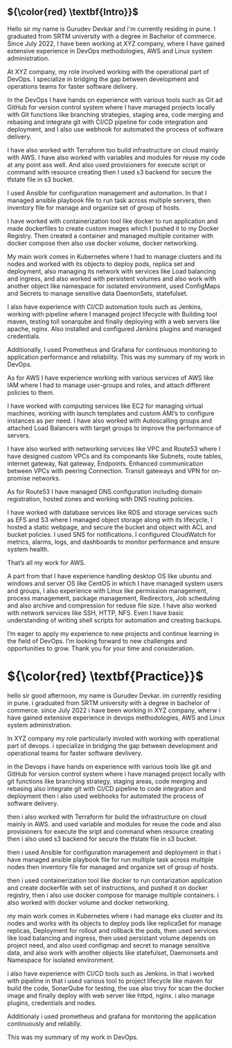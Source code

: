 ## ${\color{red} \textbf{Intro}}$


Hello sir my name is Gurudev Devkar and i'm currently residing in pune. I graduated from SRTM university with a degree in Bachelor of commerce. Since July 2022, I have been working at XYZ company, where I have gained extensive experience in DevOps methodologies, AWS and Linux system administration. 


At XYZ company, my role involved working with the operational part of DevOps. I specialize in bridging the gap between development and operations teams for faster software delivery. 


In the DevOps I have hands on experience with various tools such as Git ad GitHub for version control system where I have managed projects locally with Git functions like branching strategies, staging area, code merging and rebasing and integrate git with CI/CD pipeline for code integration and deployment, and I also use webhook for automated the process of software delivery.


I have also worked with Terraform too build infrastructure on cloud mainly with AWS. I have also worked with variables and modules for reuse my code at any point ass well. And also used provisioners for execute script or command with resource creating then I used s3 backend for secure the tfstate file in s3 bucket.


I used Ansible for configuration management and automation. In that I managed ansible playbook file to run task across multiple servers, then inventory file for manage and organize set of group of hosts.


I have worked with containerization tool like docker to run application and made dockerfiles to create custom images which I pushed it to my Docker Registry. Then created a container and managed multiple container with docker compose then also use docker volume, docker networking.


My main work comes in Kubernetes where I had to manage clusters and its nodes and worked with its objects to deploy pods, replica set and deployment, also managing its network with services like Load balancing and ingress, and also worked with persistent volumes and also work with another object like namespace for isolated environment, used ConfigMaps and Secrets to manage sensitive data DaemonSets, statefulset. 


I also have experience with CI/CD automation tools such as Jenkins, working with pipeline where I managed project lifecycle with Building tool maven, testing toll sonarqube and finally deploying with a web servers like apache, nginx. Also installed and configured Jenkins plugins and  managed credentials. 


Additionally, I used Prometheus and Grafana for continuous monitoring to  application performance and reliability. 
This was my summary of my work in DevOps. 


As for AWS I have experience working with various services of AWS like IAM where I had to manage user-groups and roles, and attach different policies to them. 


I have worked with computing services like EC2 for managing virtual machines, working with launch templates and custom AMI’s to configure instances as per need. I have also worked with  Autoscalling groups and attached Load Balancers with target groups to improve the performance of servers. 


I have also worked with networking services like VPC and Route53 where I have designed custom VPCs and its componants like Subnets, route tables, internet gateway, Nat gateway, Endpoints. Enhanced communication between VPCs with peering Connection.  Transit gateways and VPN for on-promise networks. 


As for Route53 I have managed DNS configuration including domain registration, hosted zones and working with DNS routing policies.


I have worked with database services like RDS and storage services such as EFS and S3 where I managed object storage along with its lifecycle, I hosted a static webpage, and secure the bucket and object with ACL and bucket policies. 
I used SNS for notifications. I configured CloudWatch for metrics, alarms, logs, and dashboards to monitor performance and ensure system health. 


That’s all my work for AWS.


A part from that I have experience handling desktop OS like ubuntu and windows and server OS like CentOS in which I have managed system users and groups, I also experience with Linux like permission management, process management, package management, Redirectors, Job scheduling and also archive and compression for reduse file size. I have also worked with network services like SSH, HTTP, NFS.  Even I have basic understanding of writing shell scripts for automation and creating backups. 


I’m eager to apply my experience to new projects and continue learning in the field of DevOps. I’m looking forward to new challenges and opportunities to grow. Thank you for your time and consideration.















# ${\color{red} \textbf{Practice}}$

hello sir good afternoon, my name is Gurudev Devkar. im currently residing in pune. i graduated from SRTM university with a degree in bachelor of commerce. since July 2022 i have been working in XYZ company, wherw i have gained extensive experience in devops methodologies, AWS and Linux system administration. 

In XYZ company my role particularly involed with working with operational part of devops. i specialize in bridging the gap between development and operational teams for faster software devlivery. 

in the Devops i have hands on experience with various tools like git and GitHub for version control system where i have managed project locally with git functions like branching strategy, staging areas, code merging and rebasing also integrate git with CI/CD pipeline to code integration and deployment then i also used webhooks for automated the process of software delivery.

then i also worked with Terraform for build the infrastructure on cloud mainly in AWS. and used variable and modules for reuse the code and also provisioners for execute the sript and command when resource creating then i also used s3 backend for secure the tfstate file in s3 bucket.

then i used Ansible for configuration management and deployment in that i have managed ansible playbook file for run multiple task across multiple nodes then inventory file for managed and organize set of group of hosts.

then i used containerization tool like docker to run contarization application and create dockerfile with set of instructions, and pushed it on docker registry, then i also use docker compose for manage multiple containers. i also worked with docker volume and docker networking. 

my main work comes in Kubernetes where i had manage eks cluster and its nodes and works with its objects to deploy pods like replicaSet for manage replicas, Deployment for rollout and rollback the pods, then used services like load balancing and ingress, then used persistant volume depends on project need, and also used configmap and secret to manage sensitive data, and also work with another objects like statefulset, Daemonsets and Namespace for isolated environment. 

i also have experience with CI/CD tools such as Jenkins. in that i worked with pipeline in that i used various tool to project lifecycle like maven for build the code, SonarQube for testing, the use also trivy for scan the docker image and finally deploy with web server like httpd, nginx. i also manage plugins, credentials and nodes.

Additionaly i used prometheus and grafana for monitoring the application continuously and reliablly.

This was my summary of my work in DevOps. 
